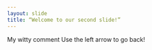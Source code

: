 ```yaml
---
layout: slide
title: “Welcome to our second slide!”
---
```

My witty comment
Use the left arrow to go back!
